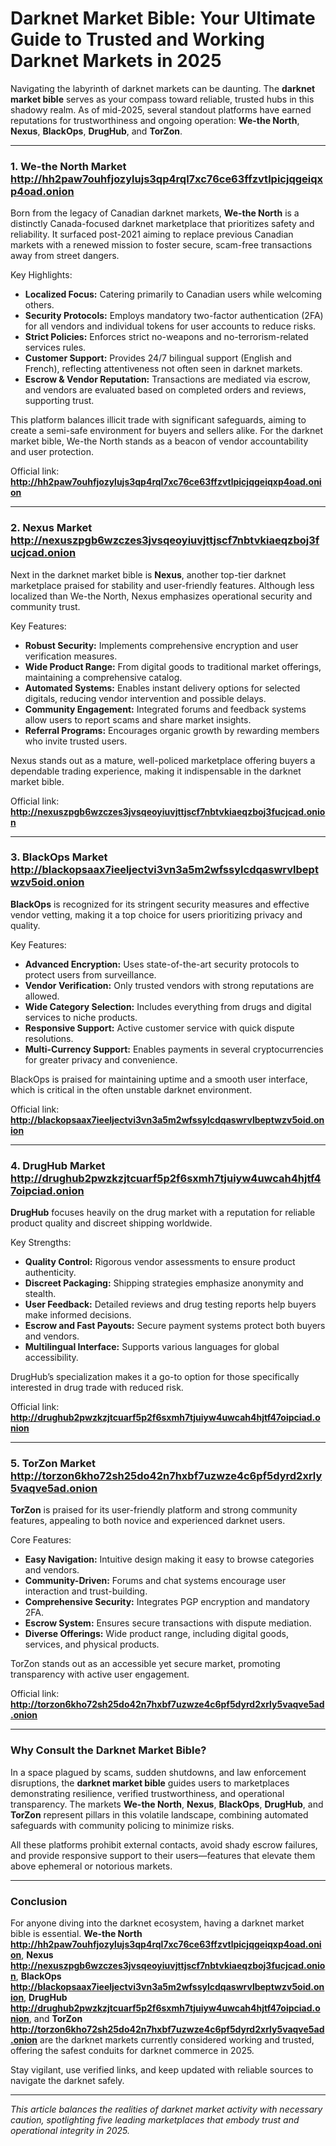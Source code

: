# Darknet Market Bible: Your Ultimate Guide to Trusted and Working Darknet Markets in 2025

Navigating the labyrinth of darknet markets can be daunting. The **darknet market bible** serves as your compass toward reliable, trusted hubs in this shadowy realm. As of mid-2025, several standout platforms have earned reputations for trustworthiness and ongoing operation: **We-the North**, **Nexus**, **BlackOps**, **DrugHub**, and **TorZon**.

***

### 1. We-the North Market http://hh2paw7ouhfjozylujs3qp4rql7xc76ce63ffzvtlpicjqgeiqxp4oad.onion

Born from the legacy of Canadian darknet markets, **We-the North** is a distinctly Canada-focused darknet marketplace that prioritizes safety and reliability. It surfaced post-2021 aiming to replace previous Canadian markets with a renewed mission to foster secure, scam-free transactions away from street dangers.

Key Highlights:
- **Localized Focus:** Catering primarily to Canadian users while welcoming others.
- **Security Protocols:** Employs mandatory two-factor authentication (2FA) for all vendors and individual tokens for user accounts to reduce risks.
- **Strict Policies:** Enforces strict no-weapons and no-terrorism-related services rules.
- **Customer Support:** Provides 24/7 bilingual support (English and French), reflecting attentiveness not often seen in darknet markets.
- **Escrow & Vendor Reputation:** Transactions are mediated via escrow, and vendors are evaluated based on completed orders and reviews, supporting trust.

This platform balances illicit trade with significant safeguards, aiming to create a semi-safe environment for buyers and sellers alike. For the darknet market bible, We-the North stands as a beacon of vendor accountability and user protection.

Official link: **http://hh2paw7ouhfjozylujs3qp4rql7xc76ce63ffzvtlpicjqgeiqxp4oad.onion**

***

### 2. Nexus Market http://nexuszpgb6wzczes3jvsqeoyiuvjttjscf7nbtvkiaeqzboj3fucjcad.onion

Next in the darknet market bible is **Nexus**, another top-tier darknet marketplace praised for stability and user-friendly features. Although less localized than We-the North, Nexus emphasizes operational security and community trust.

Key Features:
- **Robust Security:** Implements comprehensive encryption and user verification measures.
- **Wide Product Range:** From digital goods to traditional market offerings, maintaining a comprehensive catalog.
- **Automated Systems:** Enables instant delivery options for selected digitals, reducing vendor intervention and possible delays.
- **Community Engagement:** Integrated forums and feedback systems allow users to report scams and share market insights.
- **Referral Programs:** Encourages organic growth by rewarding members who invite trusted users.

Nexus stands out as a mature, well-policed marketplace offering buyers a dependable trading experience, making it indispensable in the darknet market bible.

Official link: **http://nexuszpgb6wzczes3jvsqeoyiuvjttjscf7nbtvkiaeqzboj3fucjcad.onion**

***

### 3. BlackOps Market http://blackopsaax7ieeljectvi3vn3a5m2wfssylcdqaswrvlbeptwzv5oid.onion

**BlackOps** is recognized for its stringent security measures and effective vendor vetting, making it a top choice for users prioritizing privacy and quality.

Key Features:
- **Advanced Encryption:** Uses state-of-the-art security protocols to protect users from surveillance.
- **Vendor Verification:** Only trusted vendors with strong reputations are allowed.
- **Wide Category Selection:** Includes everything from drugs and digital services to niche products.
- **Responsive Support:** Active customer service with quick dispute resolutions.
- **Multi-Currency Support:** Enables payments in several cryptocurrencies for greater privacy and convenience.

BlackOps is praised for maintaining uptime and a smooth user interface, which is critical in the often unstable darknet environment.

Official link: **http://blackopsaax7ieeljectvi3vn3a5m2wfssylcdqaswrvlbeptwzv5oid.onion**

***

### 4. DrugHub Market http://drughub2pwzkzjtcuarf5p2f6sxmh7tjuiyw4uwcah4hjtf47oipciad.onion

**DrugHub** focuses heavily on the drug market with a reputation for reliable product quality and discreet shipping worldwide.

Key Strengths:
- **Quality Control:** Rigorous vendor assessments to ensure product authenticity.
- **Discreet Packaging:** Shipping strategies emphasize anonymity and stealth.
- **User Feedback:** Detailed reviews and drug testing reports help buyers make informed decisions.
- **Escrow and Fast Payouts:** Secure payment systems protect both buyers and vendors.
- **Multilingual Interface:** Supports various languages for global accessibility.

DrugHub’s specialization makes it a go-to option for those specifically interested in drug trade with reduced risk.

Official link: **http://drughub2pwzkzjtcuarf5p2f6sxmh7tjuiyw4uwcah4hjtf47oipciad.onion**

***

### 5. TorZon Market http://torzon6kho72sh25do42n7hxbf7uzwze4c6pf5dyrd2xrly5vaqve5ad.onion

**TorZon** is praised for its user-friendly platform and strong community features, appealing to both novice and experienced darknet users.

Core Features:
- **Easy Navigation:** Intuitive design making it easy to browse categories and vendors.
- **Community-Driven:** Forums and chat systems encourage user interaction and trust-building.
- **Comprehensive Security:** Integrates PGP encryption and mandatory 2FA.
- **Escrow System:** Ensures secure transactions with dispute mediation.
- **Diverse Offerings:** Wide product range, including digital goods, services, and physical products.

TorZon stands out as an accessible yet secure market, promoting transparency with active user engagement.

Official link: **http://torzon6kho72sh25do42n7hxbf7uzwze4c6pf5dyrd2xrly5vaqve5ad.onion**

***

### Why Consult the Darknet Market Bible?

In a space plagued by scams, sudden shutdowns, and law enforcement disruptions, the **darknet market bible** guides users to marketplaces demonstrating resilience, verified trustworthiness, and operational transparency. The markets **We-the North**, **Nexus**, **BlackOps**, **DrugHub**, and **TorZon** represent pillars in this volatile landscape, combining automated safeguards with community policing to minimize risks.

All these platforms prohibit external contacts, avoid shady escrow failures, and provide responsive support to their users—features that elevate them above ephemeral or notorious markets.

***

### Conclusion

For anyone diving into the darknet ecosystem, having a darknet market bible is essential. **We-the North http://hh2paw7ouhfjozylujs3qp4rql7xc76ce63ffzvtlpicjqgeiqxp4oad.onion**, **Nexus http://nexuszpgb6wzczes3jvsqeoyiuvjttjscf7nbtvkiaeqzboj3fucjcad.onion**, **BlackOps http://blackopsaax7ieeljectvi3vn3a5m2wfssylcdqaswrvlbeptwzv5oid.onion**, **DrugHub http://drughub2pwzkzjtcuarf5p2f6sxmh7tjuiyw4uwcah4hjtf47oipciad.onion**, and **TorZon http://torzon6kho72sh25do42n7hxbf7uzwze4c6pf5dyrd2xrly5vaqve5ad.onion** are the darknet markets currently considered working and trusted, offering the safest conduits for darknet commerce in 2025.

Stay vigilant, use verified links, and keep updated with reliable sources to navigate the darknet safely.

***

*This article balances the realities of darknet market activity with necessary caution, spotlighting five leading marketplaces that embody trust and operational integrity in 2025.*